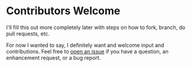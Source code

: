 # Contributors Welcome

I'll fill this out more completely later with steps on how to fork, branch, do pull requests, etc.

For now I wanted to say, I definitely want and welcome input and contributions. Feel free to [open 
an issue](https://github.com/oddacon/BlinkyTape-RGBW/issues) if you have a question, an enhancement request, or a bug report.
